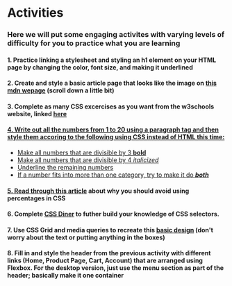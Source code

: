 <h1>Activities</h1>
<h3>Here we will put some engaging activites with varying levels of difficulty for you to practice what you are learning</h3>
  <h4>1. Practice linking a stylesheet and styling an h1 element on your HTML page by changing the color, font size, and making it underlined</h4>
  <h4>2. Create and style a basic article page that looks like the image on <a href="https://developer.mozilla.org/en-US/docs/Learn/HTML/Introduction_to_HTML/Document_and_website_structure"> this mdn wepage</a> (scroll down a little bit)</h4>
  <h4>3. Complete as many CSS excercises as you want from the w3schools website, linked <a href="https://www.w3schools.com/css/exercise.asp?filename=exercise_selectors1">here</h4>
  <h4>4. Write out all the numbers from 1 to 20 using a paragraph tag and then style them accoring to the following using CSS instead of HTML this time:</h4>
  <ul>
    <li>Make all numbers that are divisible by 3 <strong>bold</strong></li>
    <li>Make all numbers that are divisible by 4 <em>italicized</em></li>
    <li><ins>Underline</ins> the remaining numbers</li>
    <li>If a number fits into more than one category, try to make it do <em><strong>both</strong></em></li>
  </ul>
  <h4>5. Read through <a href="https://codyloyd.com/2021/percentages/">this article</a> about why you should avoid using percentages in CSS</h4>
  <h4>6. Complete <a href="https://flukeout.github.io/">CSS Diner</a> to futher build your knowledge of CSS selectors.</h4>
  <h4>7. Use CSS Grid and media queries to recreate this <a href="https://user-images.githubusercontent.com/110360785/220495170-505a9eaf-5328-4790-a26a-539724d605b1.png">basic design</a> (don't worry about the text or putting anything in the boxes)</h4>
  <h4>8. Fill in and style the header from the previous activity with different links (Home, Product Page, Cart, Account) that are arranged using Flexbox. For the desktop version, just use the menu section as part of the header; basically make it one container</h4>

